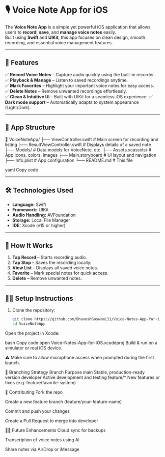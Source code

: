 # 🎙️ Voice Note App for iOS

The **Voice Note App** is a simple yet powerful iOS application that allows users to **record**, **save**, and **manage voice notes** easily.  
Built using **Swift** and **UIKit**, this app focuses on clean design, smooth recording, and essential voice management features.

---

## 🚀 Features

✅ **Record Voice Notes** – Capture audio quickly using the built-in recorder.  
✅ **Playback & Manage** – Listen to saved recordings anytime.  
✅ **Mark Favorites** – Highlight your important voice notes for easy access.  
✅ **Delete Notes** – Remove unwanted recordings effortlessly.  
✅ **Clean & Intuitive UI** – Built with UIKit for a seamless iOS experience.
✅ **Dark mode support** – Automatically adapts to system appearance (Light/Dark).

---

## 🧩 App Structure

📁 VoiceNoteApp/
├── ViewController.swift # Main screen for recording and listing
├── ResultViewController.swift # Displays details of a saved note
├── Models/ # Data models for VoiceNote, etc.
├── Assets.xcassets/ # App icons, colors, images
├── Main.storyboard # UI layout and navigation
├── Info.plist # App configuration
└── README.md # This file

yaml
Copy code

---

## 🛠️ Technologies Used

- **Language:** Swift  
- **Framework:** UIKit  
- **Audio Handling:** AVFoundation  
- **Storage:** Local File Manager  
- **IDE:** Xcode (v15 or higher)  

---

## 📱 How It Works

1. **Tap Record** – Starts recording audio.  
2. **Tap Stop** – Saves the recording locally.  
3. **View List** – Displays all saved voice notes.  
4. **Favorite** – Mark special notes for quick access.  
5. **Delete** – Remove unwanted notes.  

---

## 🧑‍💻 Setup Instructions

1. Clone the repository:
   ```bash
   git clone https://github.com/BhaveshGoswami11/Voice-Notes-App-for-iOS.git
   cd VoiceNoteApp
Open the project in Xcode:

bash
Copy code
open Voice-Notes-App-for-iOS.xcodeproj
Build & run on a simulator or real iOS device.

⚠️ Make sure to allow microphone access when prompted during the first launch.

🌿 Branching Strategy
Branch	Purpose
main	Stable, production-ready version
developer	Active development and testing
feature/*	New features or fixes (e.g. feature/favorite-system)

🤝 Contributing
Fork the repo

Create a new feature branch (feature/your-feature-name)

Commit and push your changes

Create a Pull Request to merge into developer

🧑‍🎨 Future Enhancements
Cloud sync for backups

Transcription of voice notes using AI

Share notes via AirDrop or iMessage



